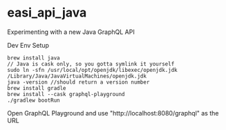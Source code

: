 # easi_api_java
Experimenting with a new Java GraphQL API

Dev Env Setup

```
brew install java
// Java is cask only, so you gotta symlink it yourself
sudo ln -sfn /usr/local/opt/openjdk/libexec/openjdk.jdk /Library/Java/JavaVirtualMachines/openjdk.jdk
java -version //should return a version number
brew install gradle
brew install --cask graphql-playground
./gradlew bootRun
```
Open GraphQL Playground and use "http://localhost:8080/graphql" as the URL